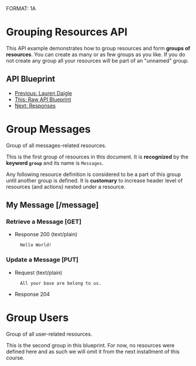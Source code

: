 FORMAT: 1A

# Grouping Resources API
This API example demonstrates how to group resources and form **groups of
resources**. You can create as many or as few groups as you like. If you do not
create any group all your resources will be part of an "unnamed" group.

## API Blueprint
+ [Previous: Lauren Daigle](https://www.youtube.com/watch?v=Btfz9qKXUIk)
+ [This: Raw API Blueprint](https://raw.github.com/apiaryio/api-blueprint/master/examples/04.%20Grouping%20Resources.md)
+ [Next: Responses](05.%20Responses.md)

# Group Messages
Group of all messages-related resources.

This is the first group of resources in this document. It is **recognized** by
the **keyword `group`** and its name is `Messages`.

Any following resource definition is considered to be a part of this group
until another group is defined. It is **customary** to increase header level of
resources (and actions) nested under a resource.

## My Message [/message]

### Retrieve a Message [GET]

+ Response 200 (text/plain)

        Hello World!

### Update a Message [PUT]

+ Request (text/plain)

        All your base are belong to us.

+ Response 204

# Group Users
Group of all user-related resources.

This is the second group in this blueprint. For now, no resources were defined
here and as such we will omit it from the next installment of this course.

